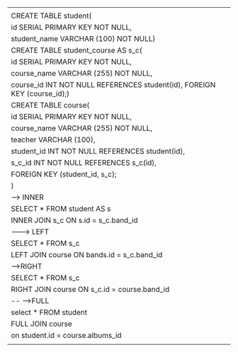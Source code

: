 
<!-- Daily
 -->
|	|
|:----|
|	|
|CREATE TABLE student(|
|    id SERIAL PRIMARY KEY NOT NULL,|
|    student_name VARCHAR (100) NOT NULL)|
|CREATE TABLE student_course AS s_c(|
|    id SERIAL PRIMARY KEY NOT NULL,|
|    course_name VARCHAR (255) NOT NULL,|
|    course_id INT NOT NULL REFERENCES student(id),    FOREIGN KEY (course_id);)|
|CREATE TABLE course(|
|    id SERIAL PRIMARY KEY NOT NULL,|
|    course_name VARCHAR (255) NOT NULL,|
|	teacher VARCHAR (100),|
|    student_id INT NOT NULL REFERENCES student(id),|
|   	s_c_id INT NOT NULL REFERENCES s_c(id),|
|    FOREIGN KEY (student_id, s_c);|
|)|
|--> INNER|
|SELECT * FROM student AS s|
|INNER JOIN s_c ON s.id = s_c.band_id|
|---> LEFT|
|SELECT * FROM s_c|
|LEFT JOIN course ON bands.id = s_c.band_id|
|-->RIGHT|
|SELECT * FROM s_c|
|RIGHT JOIN course ON s_c.id = course.band_id|
|-- -->FULL|
|select * FROM student|
|FULL JOIN course|
|on student.id = course.albums_id|
|	|
